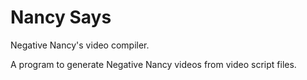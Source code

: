 # Nancy Says

Negative Nancy's video compiler.

A program to generate Negative Nancy videos from video script files.
